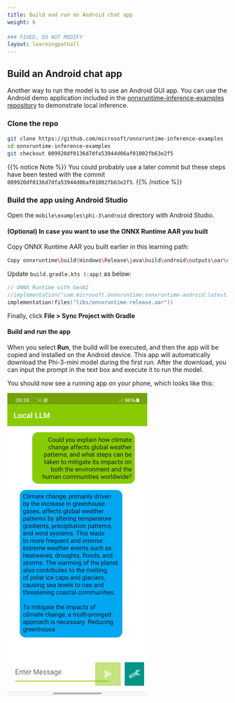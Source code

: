 ```yaml
---
title: Build and run an Android chat app
weight: 6

### FIXED, DO NOT MODIFY
layout: learningpathall
---
```


## Build an Android chat app

Another way to run the model is to use an Android GUI app.
You can use the Android demo application included in the [onnxruntime-inference-examples repository](https://github.com/microsoft/onnxruntime-inference-examples) to demonstrate local inference.

### Clone the repo

``` bash
git clone https://github.com/microsoft/onnxruntime-inference-examples
cd onnxruntime-inference-examples
git checkout 009920df0136d7dfa53944d06af01002fb63e2f5
```

{{% notice Note %}}
You could probably use a later commit but these steps have been tested with the commit `009920df0136d7dfa53944d06af01002fb63e2f5`.
{{% /notice %}}

### Build the app using Android Studio

Open the `mobile\examples\phi-3\android` directory with Android Studio.

#### (Optional) In case you want to use the ONNX Runtime AAR you built

Copy ONNX Runtime AAR you built earlier in this learning path:

```bash
Copy onnxruntime\build\Windows\Release\java\build\android\outputs\aar\onnxruntime-release.aar mobile\examples\phi-3\android\app\libs
```

Update `build.gradle.kts (:app)` as below:

``` kotlin
// ONNX Runtime with GenAI
//implementation("com.microsoft.onnxruntime:onnxruntime-android:latest.release")
implementation(files("libs/onnxruntime-release.aar"))
```

Finally, click **File > Sync Project with Gradle**

#### Build and run the app

When you select **Run**, the build will be executed, and then the app will be copied and installed on the Android device. This app will automatically download the Phi-3-mini model during the first run. After the download, you can input the prompt in the text box and execute it to run the model.

You should now see a running app on your phone, which looks like this:

![App screenshot](screenshot.png)
